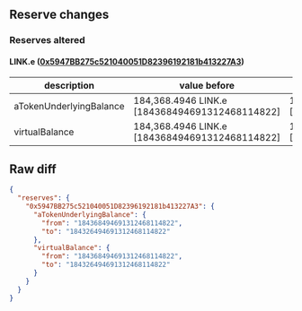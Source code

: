 ## Reserve changes

### Reserves altered

#### LINK.e ([0x5947BB275c521040051D82396192181b413227A3](https://snowtrace.io/address/0x5947BB275c521040051D82396192181b413227A3))

| description | value before | value after |
| --- | --- | --- |
| aTokenUnderlyingBalance | 184,368.4946 LINK.e [184368494691312468114822] | 184,326.4946 LINK.e [184326494691312468114822] |
| virtualBalance | 184,368.4946 LINK.e [184368494691312468114822] | 184,326.4946 LINK.e [184326494691312468114822] |


## Raw diff

```json
{
  "reserves": {
    "0x5947BB275c521040051D82396192181b413227A3": {
      "aTokenUnderlyingBalance": {
        "from": "184368494691312468114822",
        "to": "184326494691312468114822"
      },
      "virtualBalance": {
        "from": "184368494691312468114822",
        "to": "184326494691312468114822"
      }
    }
  }
}
```